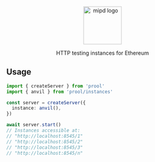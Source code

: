 <br/>

<p align="center">
    <picture>
      <source media="(prefers-color-scheme: dark)" srcset="https://github.com/wevm/prool/blob/main/.github/prool-dark.svg">
      <img alt="mipd logo" src="https://github.com/wevm/prool/blob/main/.github/prool-light.svg" width="auto" height="100">
    </picture>
</p>

<p align="center">
  HTTP testing instances for Ethereum</a>
<p>

## Usage

```ts
import { createServer } from 'prool'
import { anvil } from 'prool/instances'

const server = createServer({
  instance: anvil(),
})

await server.start() 
// Instances accessible at:
// "http://localhost:8545/1"
// "http://localhost:8545/2"
// "http://localhost:8545/3"
// "http://localhost:8545/n"
```
